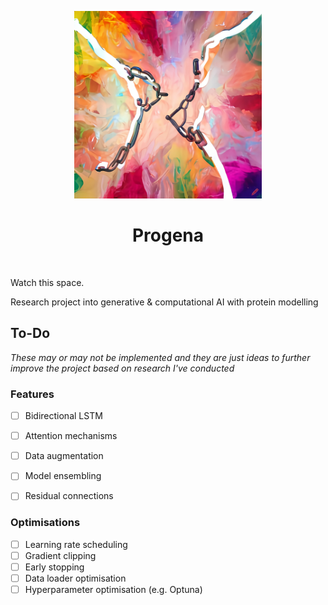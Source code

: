 <p align="center">
  <img src="images/logo.png"
    width="300" 
    height="300"/>
</p>

<h1 align="center">
Progena
</h1>

<br>

Watch this space.

Research project into generative & computational AI with protein modelling

## To-Do

*These may or may not be implemented and they are just ideas to further improve the project based on research I've conducted*

### Features
- [ ] Bidirectional LSTM
- [ ] Attention mechanisms
- [ ] Data augmentation
- [ ] Model ensembling
- [ ] Residual connections


### Optimisations
- [ ] Learning rate scheduling
- [ ] Gradient clipping
- [ ] Early stopping
- [ ] Data loader optimisation
- [ ] Hyperparameter optimisation (e.g. Optuna)